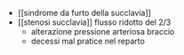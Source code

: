 - [[sindrome da furto della succlavia]]
- [[stenosi succlavia]] flusso ridotto del 2/3
	- alterazione pressione arteriosa braccio
	- decessi mal pratice nel reparto